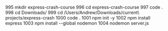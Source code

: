   995  mkdir express-crash-course
  996  cd express-crash-course
  997  code .
  998  cd Downloads/
  999  cd /Users/Andrew/Downloads/current\ projects/express-crash 
 1000  code .
 1001  npm init -y
 1002  npm install express
 1003  npm install --global nodemon
 1004  nodemon server.js
 